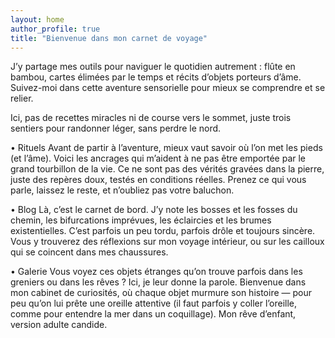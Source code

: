```yaml
---
layout: home
author_profile: true
title: "Bienvenue dans mon carnet de voyage"
---
```


J’y partage mes outils pour naviguer le quotidien autrement : flûte en bambou, cartes élimées par le temps et récits d’objets porteurs d’âme. Suivez-moi dans cette aventure sensorielle pour mieux se comprendre et se relier.

Ici, pas de recettes miracles ni de course vers le sommet, juste trois sentiers pour randonner léger, sans perdre le nord.

• Rituels
Avant de partir à l’aventure, mieux vaut savoir où l’on met les pieds (et l’âme). Voici les ancrages qui m’aident à ne pas être emportée par le grand tourbillon de la vie. Ce ne sont pas des vérités gravées dans la pierre, juste des repères doux, testés en conditions réelles. Prenez ce qui vous parle, laissez le reste, et n’oubliez pas votre baluchon.

• Blog
Là, c’est le carnet de bord. J’y note les bosses et les fosses du chemin, les bifurcations imprévues, les éclaircies et les brumes existentielles. C’est parfois un peu tordu, parfois drôle et toujours sincère. Vous y trouverez des réflexions sur mon voyage intérieur, ou sur les cailloux qui se coincent dans mes chaussures.

• Galerie
Vous voyez ces objets étranges qu’on trouve parfois dans les greniers ou dans les rêves ? Ici, je leur donne la parole. Bienvenue dans mon cabinet de curiosités, où chaque objet murmure son histoire — pour peu qu’on lui prête une oreille attentive (il faut parfois y coller l’oreille, comme pour entendre la mer dans un coquillage). Mon rêve d’enfant, version adulte candide.
